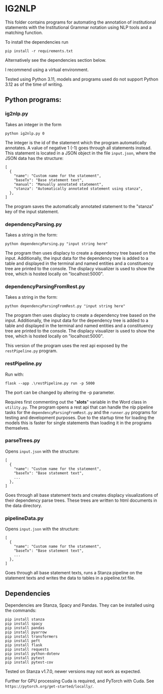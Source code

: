 # IG2NLP

This folder contains programs for automating the annotation of institutional statements with the
Institutional Grammar notation using NLP tools and a matching function.

To install the dependencies run

`pip install -r requirements.txt`

Alternatively see the dependencies section below.

I recommend using a virtual environment.

Tested using Python 3.11, models and programs used do not support Python 3.12 as of the time of writing.

## Python programs:

### ig2nlp.py

Takes an integer in the form

`python ig2nlp.py 0`

The integer is the id of the statement which the program automatically annotates. 
A value of negative 1 (-1) goes through all statements instead.
This statement is located in a JSON object in the file 
`input.json`, where the JSON data has the structure:

```
[
  {
    "name": "Custom name for the statement",
    "baseTx": "Base statement text",
    "manual": "Manually annotated statement",
    "stanza": "Automatically annotated statement using stanza",
  },
]
```

The program saves the automatically annotated statement to the "stanza" key of the input statement.

### dependencyParsing.py
Takes a string in the form:

`python dependencyParsing.py "input string here"`

The program then uses displacy to create a dependency tree based on the input.
Additionally, the input data for the dependency tree is added to a table 
and displayed in the terminal and named entities and a constituency tree are 
printed to the console.
The displacy visualizer is used to show the tree, which is hosted locally on "localhost:5000".

### dependencyParsingFromRest.py

Takes a string in the form:

`python dependencyParsingFromRest.py "input string here"`

The program then uses displacy to create a dependency tree based on the input.
Additionally, the input data for the dependency tree is added to a table 
and displayed in the terminal and named entities and a constituency tree are 
printed to the console.
The displacy visualizer is used to show the tree, which is hosted locally on "localhost:5000".

This version of the program uses the rest api exposed by the `restPipeline.py` program.

### restPipeline.py

Run with: 

`flask --app .\restPipeline.py run -p 5000`

The port can be changed by altering the -p parameter.

Requires first commenting out the "__slots__" variable in the Word class in `utility.py`.
The program opens a rest api that can handle the nlp pipeline tasks for the `dependencyParsingFromRest.py`
and the `runner.py` programs for testing and development purposes. Due to the startup time for loading the models
this is faster for single statements than loading it in the programs themselves.

### parseTrees.py

Opens `input.json` with the structure:

```
[
  {
    "name": "Custom name for the statement",
    "baseTx": "Base statement text",
    ...
  },
]
```

Goes through all base statement texts and creates displacy visualizations of 
their dependency parse trees. These trees are written to html documents in the data directory.

### pipelineData.py

Opens `input.json` with the structure:

```
[
  {
    "name": "Custom name for the statement",
    "baseTx": "Base statement text",
    ...
  },
]
```

Goes through all base statement texts, runs a Stanza pipeline on the statement texts and writes
the data to tables in a pipeline.txt file.

## Dependencies

Dependencies are Stanza, Spacy and Pandas.
They can be installed using the commands:

```
pip install stanza 
pip install spacy
pip install pandas
pip install pyarrow
pip install transformers
pip install peft
pip install flask
pip install requests
pip install python-dotenv
pip install pytest
pip install pytest-cov
```

Tested on Stanza v1.7.0, newer versions may not work as expected.

Further for GPU processing Cuda is required, and PyTorch with Cuda.
See `https://pytorch.org/get-started/locally/`.
